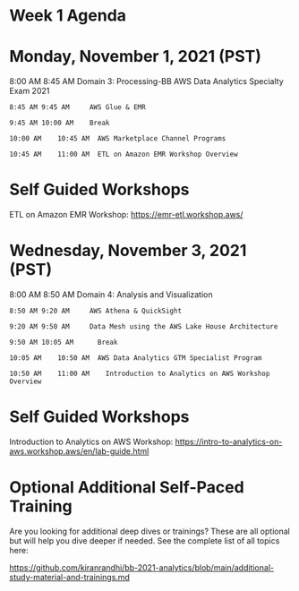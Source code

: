 # Week 1 Agenda


# Monday, November 1, 2021 (PST)
  8:00 AM	8:45 AM     Domain 3: Processing-BB AWS Data Analytics Specialty Exam 2021
  
	8:45 AM	9:45 AM     AWS Glue & EMR
  
	9:45 AM	10:00 AM    Break
  
	10:00 AM	10:45 AM  AWS Marketplace Channel Programs
  
	10:45 AM	11:00 AM  ETL on Amazon EMR Workshop Overview

 

# Self Guided Workshops

ETL on Amazon EMR Workshop: https://emr-etl.workshop.aws/



# Wednesday, November 3, 2021	(PST)

  8:00 AM	8:50 AM     Domain 4: Analysis and Visualization
  
	8:50 AM	9:20 AM     AWS Athena & QuickSight
  
	9:20 AM	9:50 AM     Data Mesh using the AWS Lake House Architecture
  
	9:50 AM	10:05 AM	  Break
  
	10:05 AM	10:50 AM  AWS Data Analytics GTM Specialist Program
  
	10:50 AM	11:00 AM	Introduction to Analytics on AWS Workshop Overview
 
# Self Guided Workshops

Introduction to Analytics on AWS Workshop: https://intro-to-analytics-on-aws.workshop.aws/en/lab-guide.html



# Optional Additional Self-Paced Training

Are you looking for additional deep dives or trainings? These are all optional but will help you dive deeper if needed.
See the complete list of all topics here: 

https://github.com/kiranrandhi/bb-2021-analytics/blob/main/additional-study-material-and-trainings.md
